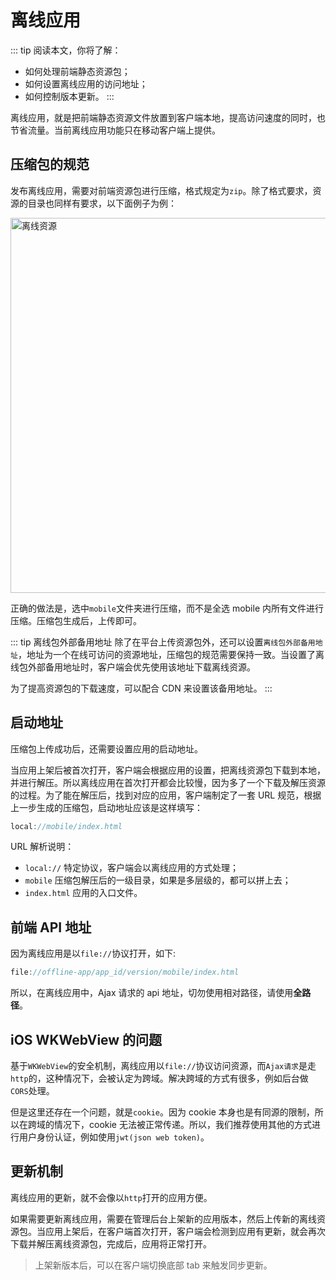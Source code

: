 # 离线应用

::: tip 阅读本文，你将了解：
* 如何处理前端静态资源包；
* 如何设置离线应用的访问地址；
* 如何控制版本更新。
:::

离线应用，就是把前端静态资源文件放置到客户端本地，提高访问速度的同时，也节省流量。当前离线应用功能只在移动客户端上提供。

## 压缩包的规范

发布离线应用，需要对前端资源包进行压缩，格式规定为`zip`。除了格式要求，资源的目录也同样有要求，以下面例子为例：

<p class="w6s-image">
  <img :src="$withBase('/app/offline-files.png')" alt="离线资源" width="600">
</p>

正确的做法是，选中`mobile`文件夹进行压缩，而不是全选 mobile 内所有文件进行压缩。压缩包生成后，上传即可。

::: tip 离线包外部备用地址
除了在平台上传资源包外，还可以设置`离线包外部备用地址`，地址为一个在线可访问的资源地址，压缩包的规范需要保持一致。当设置了离线包外部备用地址时，客户端会优先使用该地址下载离线资源。

为了提高资源包的下载速度，可以配合 CDN 来设置该备用地址。 
:::

## 启动地址 

压缩包上传成功后，还需要设置应用的启动地址。

当应用上架后被首次打开，客户端会根据应用的设置，把离线资源包下载到本地，并进行解压。所以离线应用在首次打开都会比较慢，因为多了一个下载及解压资源的过程。为了能在解压后，找到对应的应用，客户端制定了一套 URL 规范，根据上一步生成的压缩包，启动地址应该是这样填写：

```js
local://mobile/index.html
```

URL 解析说明：

* `local://` 特定协议，客户端会以离线应用的方式处理；
* `mobile` 压缩包解压后的一级目录，如果是多层级的，都可以拼上去；
* `index.html` 应用的入口文件。

## 前端 API 地址

因为离线应用是以`file://`协议打开，如下:

```js
file://offline-app/app_id/version/mobile/index.html
```

所以，在离线应用中，Ajax 请求的 api 地址，切勿使用相对路径，请使用**全路径**。

## iOS WKWebView 的问题

基于`WKWebView`的安全机制，离线应用以`file://`协议访问资源，而`Ajax请求`是走`http`的，这种情况下，会被认定为跨域。解决跨域的方式有很多，例如后台做`CORS`处理。

但是这里还存在一个问题，就是`cookie`。因为 cookie 本身也是有同源的限制，所以在跨域的情况下，cookie 无法被正常传递。所以，我们推荐使用其他的方式进行用户身份认证，例如使用`jwt(json web token)`。

## 更新机制

离线应用的更新，就不会像以`http`打开的应用方便。

如果需要更新离线应用，需要在管理后台上架新的应用版本，然后上传新的离线资源包。当应用上架后，在客户端首次打开，客户端会检测到应用有更新，就会再次下载并解压离线资源包，完成后，应用将正常打开。

> 上架新版本后，可以在客户端切换底部 tab 来触发同步更新。